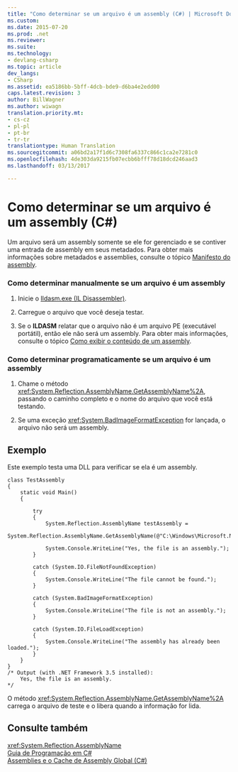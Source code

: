 ```yaml
---
title: "Como determinar se um arquivo é um assembly (C#) | Microsoft Docs"
ms.custom: 
ms.date: 2015-07-20
ms.prod: .net
ms.reviewer: 
ms.suite: 
ms.technology:
- devlang-csharp
ms.topic: article
dev_langs:
- CSharp
ms.assetid: ea5186bb-5bff-4dcb-bde9-d6ba4e2edd00
caps.latest.revision: 3
author: BillWagner
ms.author: wiwagn
translation.priority.mt:
- cs-cz
- pl-pl
- pt-br
- tr-tr
translationtype: Human Translation
ms.sourcegitcommit: a06bd2a17f1d6c7308fa6337c866c1ca2e7281c0
ms.openlocfilehash: 4de303da9215fb07ecbb6bfff78d18dcd246aad3
ms.lasthandoff: 03/13/2017

---
```

# <a name="how-to-determine-if-a-file-is-an-assembly-c"></a>Como determinar se um arquivo é um assembly (C#)
Um arquivo será um assembly somente se ele for gerenciado e se contiver uma entrada de assembly em seus metadados. Para obter mais informações sobre metadados e assemblies, consulte o tópico [Manifesto do assembly](https://msdn.microsoft.com/library/1w45z383).  
  
### <a name="how-to-manually-determine-if-a-file-is-an-assembly"></a>Como determinar manualmente se um arquivo é um assembly  
  
1.  Inicie o [Ildasm.exe (IL Disassembler)](https://msdn.microsoft.com/library/f7dy01k1).  
  
2.  Carregue o arquivo que você deseja testar.  
  
3.  Se o **ILDASM** relatar que o arquivo não é um arquivo PE (executável portátil), então ele não será um assembly. Para obter mais informações, consulte o tópico [Como exibir o conteúdo de um assembly](http://msdn.microsoft.com/library/fb7baaab-4c0d-47ad-8fd3-4591cf834709).  
  
### <a name="how-to-programmatically-determine-if-a-file-is-an-assembly"></a>Como determinar programaticamente se um arquivo é um assembly  
  
1.  Chame o método <xref:System.Reflection.AssemblyName.GetAssemblyName%2A>, passando o caminho completo e o nome do arquivo que você está testando.  
  
2.  Se uma exceção <xref:System.BadImageFormatException> for lançada, o arquivo não será um assembly.  
  
## <a name="example"></a>Exemplo  
 Este exemplo testa uma DLL para verificar se ela é um assembly.  
  
```  
class TestAssembly  
{  
    static void Main()  
    {  
  
        try  
        {  
            System.Reflection.AssemblyName testAssembly =  
                System.Reflection.AssemblyName.GetAssemblyName(@"C:\Windows\Microsoft.NET\Framework\v3.5\System.Net.dll");  
  
            System.Console.WriteLine("Yes, the file is an assembly.");  
        }  
  
        catch (System.IO.FileNotFoundException)  
        {  
            System.Console.WriteLine("The file cannot be found.");  
        }  
  
        catch (System.BadImageFormatException)  
        {  
            System.Console.WriteLine("The file is not an assembly.");  
        }  
  
        catch (System.IO.FileLoadException)  
        {  
            System.Console.WriteLine("The assembly has already been loaded.");  
        }  
    }  
}  
/* Output (with .NET Framework 3.5 installed):  
    Yes, the file is an assembly.  
*/  
```  
  
 O método <xref:System.Reflection.AssemblyName.GetAssemblyName%2A> carrega o arquivo de teste e o libera quando a informação for lida.  
  
## <a name="see-also"></a>Consulte também  
 <xref:System.Reflection.AssemblyName>   
 [Guia de Programação em C#](../../../../csharp/programming-guide/index.md)   
 [Assemblies e o Cache de Assembly Global (C#)](../../../../csharp/programming-guide/concepts/assemblies-gac/index.md)
